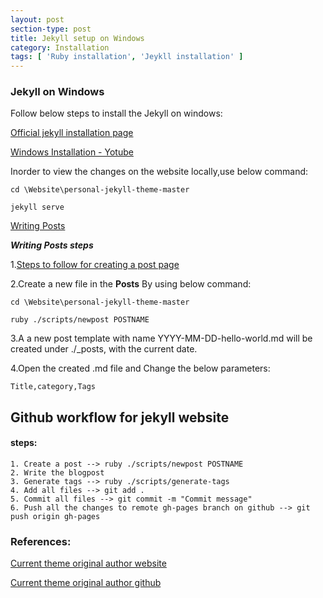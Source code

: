 ```yaml
---
layout: post
section-type: post
title: Jekyll setup on Windows
category: Installation
tags: [ 'Ruby installation', 'Jeykll installation' ]
---
```


### Jekyll on Windows

Follow below steps to install the Jekyll on windows:

[Official jekyll installation page](https://jekyllrb.com/docs/installation/windows/)

[Windows Installation - Yotube](https://www.youtube.com/watch?v=LfP7Y9Ja6Qc&list=PLLAZ4kZ9dFpOPV5C5Ay0pHaa0RJFhcmcB&index=3)

Inorder to view the changes on the website locally,use below command:
```
cd \Website\personal-jekyll-theme-master

jekyll serve
```

[Writing Posts](https://www.youtube.com/watch?v=gsYqPL9EFwQ&list=PLLAZ4kZ9dFpOPV5C5Ay0pHaa0RJFhcmcB&index=6)

**_Writing Posts steps_** 

   1.[Steps to follow for creating a post page](https://le4ker.github.io/personal-jekyll-theme/tech/2015/06/19/writing-posts.html)

   2.Create a new file in the **Posts** By using below command:
   
   ``` 
   cd \Website\personal-jekyll-theme-master 

   ruby ./scripts/newpost POSTNAME
   ```
  3.A a new post template with name YYYY-MM-DD-hello-world.md will be created under ./_posts, with the current date.

  4.Open the created .md file and Change the below parameters:
  ```
  Title,category,Tags
  ```

## Github workflow for jekyll website
#### steps:

```
1. Create a post --> ruby ./scripts/newpost POSTNAME
2. Write the blogpost
3. Generate tags --> ruby ./scripts/generate-tags
4. Add all files --> git add .
5. Commit all files --> git commit -m "Commit message"
6. Push all the changes to remote gh-pages branch on github --> git push origin gh-pages

```


### References:
[Current theme original author website](https://le4ker.github.io/personal-jekyll-theme/tech/2015/06/19/writing-posts.html)

[Current theme original author github](https://github.com/le4ker/personal-jekyll-theme)